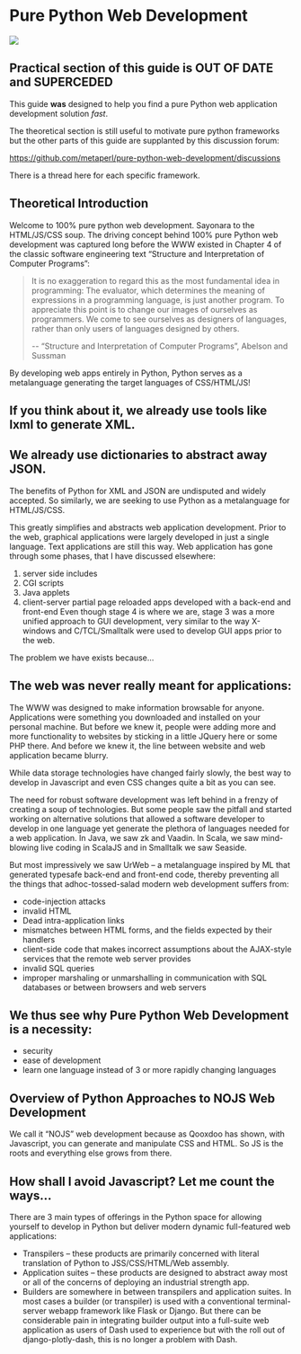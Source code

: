 # Pure Python Web Development

![](pure-python-header.png)

## Practical section of this guide is OUT OF DATE and SUPERCEDED

This guide **was** designed to help you find a pure Python web application development solution *fast*. 

The theoretical section is still useful to motivate pure python frameworks but the other parts of this guide are supplanted by 
this discussion forum:

https://github.com/metaperl/pure-python-web-development/discussions

There is a thread here for each specific framework.



## Theoretical Introduction
Welcome to 100% pure python web development. Sayonara to the HTML/JS/CSS soup. The driving concept behind 100% pure Python web development was captured long before the WWW existed in Chapter 4 of the classic software engineering text “Structure and Interpretation of Computer Programs”:

> It is no exaggeration to regard this as the most fundamental idea in programming:
The evaluator, which determines the meaning of expressions in a programming language, is just another program.
To appreciate this point is to change our images of ourselves as programmers. We come to see ourselves as designers of languages, rather than only users of languages designed by others.
> 
> -- “Structure and Interpretation of Computer Programs”, Abelson and Sussman

By developing web apps entirely in Python, Python serves as a metalanguage generating the target languages of CSS/HTML/JS!

## If you think about it, we already use tools like lxml to generate XML. 

## We already use dictionaries to abstract away JSON. 

The benefits of Python for XML and JSON are undisputed and widely accepted. So similarly, we are seeking to use Python as a metalanguage for HTML/JS/CSS. 

This greatly simplifies and abstracts web application development. Prior to the web, graphical applications were largely developed in just a single language. Text applications are still this way. Web application has gone through some phases, that I have discussed elsewhere:

1. server side includes
1. CGI scripts
1. Java applets
1. client-server partial page reloaded apps developed with a back-end and front-end
Even though stage 4 is where we are, stage 3 was a more unified approach to GUI development, very similar to the way X-windows and C/TCL/Smalltalk were used to develop GUI apps prior to the web.

The problem we have exists because…

## The web was never really meant for applications: 
The WWW was designed to make information browsable for anyone. Applications were something you downloaded and installed on your personal machine. But before we knew it, people were adding more and more functionality to websites by sticking in a little JQuery here or some PHP there. And before we knew it, the line between website and web application became blurry.

While data storage technologies have changed fairly slowly, the best way to develop in Javascript and even CSS changes quite a bit as you can see.

The need for robust software development was left behind in a frenzy of creating a soup of technologies. But some people saw the pitfall and started working on alternative solutions that allowed a software developer to develop in one language yet generate the plethora of languages needed for a web application. In Java, we saw zk and Vaadin. In Scala, we saw mind-blowing live coding in ScalaJS and in Smalltalk we saw Seaside.

But most impressively we saw UrWeb – a metalanguage inspired by ML that generated typesafe back-end and front-end code, thereby preventing all the things that adhoc-tossed-salad modern web development suffers from:

* code-injection attacks
* invalid HTML
* Dead intra-application links
* mismatches between HTML forms, and the fields expected by their handlers
* client-side code that makes incorrect assumptions about the AJAX-style services that the remote web server provides
* invalid SQL queries
* improper marshaling or unmarshalling in communication with SQL databases or between browsers and web servers

## We thus see why Pure Python Web Development is a necessity:
* security
* ease of development
* learn one language instead of 3 or more rapidly changing languages

## Overview of Python Approaches to NOJS Web Development
We call it “NOJS” web development because as Qooxdoo has shown, with Javascript, you can generate and manipulate CSS and HTML. So JS is the roots and everything else grows from there.

## How shall I avoid Javascript? Let me count the ways…
There are 3 main types of offerings in the Python space for allowing yourself to develop in Python but deliver modern dynamic full-featured web applications:

* Transpilers – these products are primarily concerned with literal translation of Python to JSS/CSS/HTML/Web assembly.
* Application suites – these products are designed to abstract away most or all of the concerns of deploying an industrial strength app.
* Builders are somewhere in between transpilers and application suites. In most cases a builder (or transpiler) is used with a conventional terminal-server webapp framework like Flask or Django. But there can be considerable pain in integrating builder output into a full-suite web application as users of Dash used to experience but with the roll out of django-plotly-dash, this is no longer a problem with Dash.

```{tableofcontents}
```
